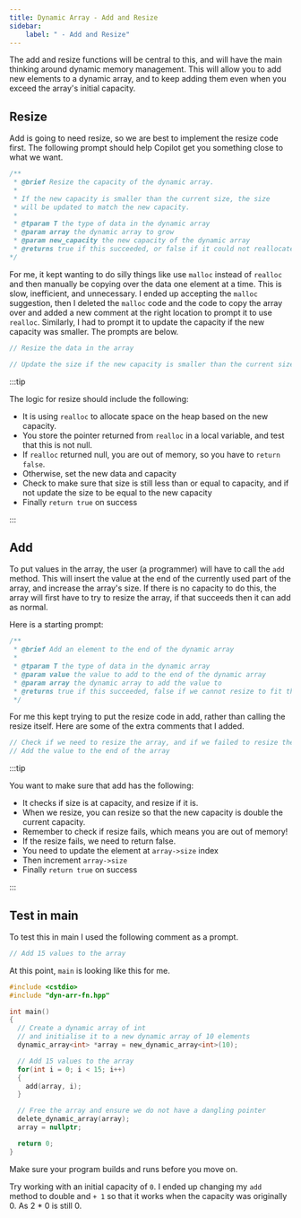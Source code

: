 ```yaml
---
title: Dynamic Array - Add and Resize
sidebar:
    label: " - Add and Resize"
---
```


The add and resize functions will be central to this, and will have the main thinking around dynamic memory management. This will allow you to add new elements to a dynamic array, and to keep adding them even when you exceed the array's initial capacity.

## Resize

Add is going to need resize, so we are best to implement the resize code first. The following prompt should help Copilot get you something close to what we want.

```cpp
/**
 * @brief Resize the capacity of the dynamic array.
 * 
 * If the new capacity is smaller than the current size, the size
 * will be updated to match the new capacity.
 * 
 * @tparam T the type of data in the dynamic array
 * @param array the dynamic array to grow
 * @param new_capacity the new capacity of the dynamic array
 * @returns true if this succeeded, or false if it could not reallocate memory
*/
```

For me, it kept wanting to do silly things like use `malloc` instead of `realloc` and then manually be copying over the data one element at a time. This is slow, inefficient, and unnecessary. I ended up accepting the `malloc` suggestion, then I deleted the `malloc` code and the code to copy the array over and added a new comment at the right location to prompt it to use `realloc`. Similarly, I had to prompt it to update the capacity if the new capacity was smaller. The prompts are below.

```cpp
// Resize the data in the array

// Update the size if the new capacity is smaller than the current size
```

:::tip

The logic for resize should include the following:

- It is using `realloc` to allocate space on the heap based on the new capacity.
- You store the pointer returned from `realloc` in a local variable, and test that this is not null.
- If `realloc` returned null, you are out of memory, so you have to `return false`.
- Otherwise, set the new data and capacity
- Check to make sure that size is still less than or equal to capacity, and if not update the size to be equal to the new capacity
- Finally `return true` on success

:::

## Add

To put values in the array, the user (a programmer) will have to call the `add` method. This will insert the value at the end of the currently used part of the array, and increase the array's size. If there is no capacity to do this, the array will first have to try to resize the array, if that succeeds then it can add as normal.

Here is a starting prompt:

```cpp
/**
 * @brief Add an element to the end of the dynamic array
 * 
 * @tparam T the type of data in the dynamic array
 * @param value the value to add to the end of the dynamic array
 * @param array the dynamic array to add the value to
 * @returns true if this succeeded, false if we cannot resize to fit the new element
 */
```

For me this kept trying to put the resize code in add, rather than calling the resize itself. Here are some of the extra comments that I added.

```cpp
// Check if we need to resize the array, and if we failed to resize the array
// Add the value to the end of the array
```

:::tip

You want to make sure that add has the following:

- It checks if size is at capacity, and resize if it is.
- When we resize, you can resize so that the new capacity is double the current capacity.
- Remember to check if resize fails, which means you are out of memory!
- If the resize fails, we need to return false.
- You need to update the element at `array->size` index
- Then increment `array->size`
- Finally `return true` on success

:::

## Test in main

To test this in main I used the following comment as a prompt.

```cpp
// Add 15 values to the array
```

At this point, `main` is looking like this for me.

```cpp
#include <cstdio>
#include "dyn-arr-fn.hpp"

int main()
{
  // Create a dynamic array of int
  // and initialise it to a new dynamic array of 10 elements
  dynamic_array<int> *array = new_dynamic_array<int>(10);

  // Add 15 values to the array
  for(int i = 0; i < 15; i++)
  {
    add(array, i);
  }

  // Free the array and ensure we do not have a dangling pointer
  delete_dynamic_array(array);
  array = nullptr;

  return 0;
}
```

Make sure your program builds and runs before you move on.

Try working with an initial capacity of `0`. I ended up changing my `add` method to double and `+ 1` so that it works when the capacity was originally 0. As 2 * 0 is still 0.
